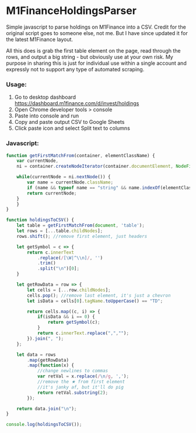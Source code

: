 # M1FinanceHoldingsParser
Simple javascript to parse holdings on M1Finance into a CSV. Credit for the original script goes to someone else, not me. But I have since updated it for the latest M1Finance layout.


All this does is grab the first table element on the page, read through the rows, and output a big string - but obviously use at your own risk. My purpose in sharing this is just for individual use within a single account and expressly not to support any type of automated scraping.

### Usage:

1. Go to desktop dashboard https://dashboard.m1finance.com/d/invest/holdings
2. Open Chrome developer tools > console
3. Paste into console and run
4. Copy and paste output CSV to Google Sheets
5. Click paste icon and select Split text to columns

### Javascript:
```javascript
function getFirstMatchFrom(container, elementClassName) {
    var currentNode,
    ni = container.createNodeIterator(container.documentElement, NodeFilter.SHOW_ELEMENT);

    while(currentNode = ni.nextNode()) {
        var name = currentNode.className;
        if (name && typeof name == "string" && name.indexOf(elementClassName) > -1) {
	    return currentNode;
	}
    }
}

function holdingsToCSV() {
    let table = getFirstMatchFrom(document, 'table');
    let rows = [...table.childNodes];
    rows.shift(); //remove first element, just headers

    let getSymbol = c => {
        return c.innerText
            .replace(/[\W|^\\n]/, '')
            .trim()
            .split("\n")[0];
    }

    let getRowData = row => {
        let cells = [...row.childNodes];
        cells.pop(); //remove last element, it's just a chevron
        let isData = cells[0].tagName.toUpperCase() == "TD";

        return cells.map((c, i) => {
            if(isData && i == 0) {
                return getSymbol(c);
            }
            return c.innerText.replace(",","");
        }).join(", ");
    };

    let data = rows
        .map(getRowData)
        .map(function(x) {
            //change newlines to commas
            var retVal = x.replace(/\n/g, ',');
            //remove the ★ from first element
            //it's janky af, but it'll do pig
            return retVal.substring(2);
        });

    return data.join("\n");
}

console.log(holdingsToCSV());
```
